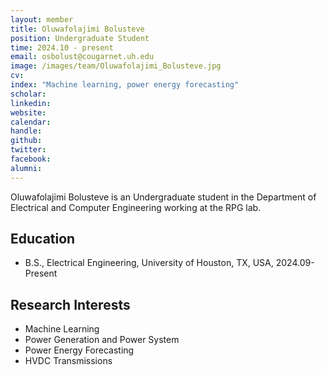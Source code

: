 ```yaml
---
layout: member
title: Oluwafolajimi Bolusteve
position: Undergraduate Student
time: 2024.10 - present
email: osbolust@cougarnet.uh.edu
image: /images/team/Oluwafolajimi_Bolusteve.jpg
cv: 
index: "Machine learning, power energy forecasting"
scholar: 
linkedin: 
website: 
calendar: 
handle: 
github: 
twitter: 
facebook: 
alumni: 
---
```



Oluwafolajimi Bolusteve is an Undergraduate student in the Department of Electrical and Computer Engineering working at the RPG lab.

## Education
* B.S., Electrical Engineering, University of Houston, TX, USA, 2024.09-Present

## Research Interests
* Machine Learning 
* Power Generation and Power System
* Power Energy Forecasting
* HVDC Transmissions